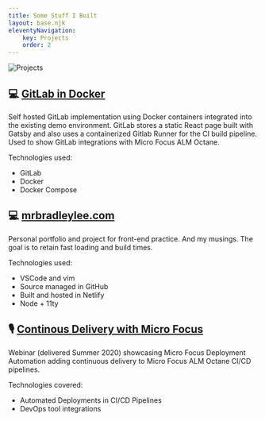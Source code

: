 ```yaml
---
title: Some Stuff I Built
layout: base.njk
eleventyNavigation:
    key: Projects
    order: 2
---
```


![Projects](/resources/img/projects.svg)

## 💻 <a href="https://github.com/bleemf/nimbus_gitlab" target="_blank">GitLab in Docker</a>

Self hosted GitLab implementation using Docker containers integrated into the existing demo environment. GitLab stores a static React page built with Gatsby and also uses a containerized Gitlab Runner for the CI build pipeline. Used to show GitLab integrations with Micro Focus ALM Octane.

Technologies used:

-   GitLab
-   Docker
-   Docker Compose

## 💻 [mrbradleylee.com](/)

Personal portfolio and project for front-end practice. And my musings. The goal is to retain fast loading and build times.

Technologies used:

-   VSCode and vim
-   Source managed in GitHub
-   Built and hosted in Netlify
-   Node + 11ty

## 🎙 <a href="https://www.brighttalk.com/webcast/8653/424227/enable-continuous-delivery-with-micro-focus-deployment-automation-and-alm-octane" target="_blank">Continous Delivery with Micro Focus</a>

Webinar (delivered Summer 2020) showcasing Micro Focus Deployment Automation adding continuous
delivery to Micro Focus ALM Octane CI/CD pipelines.

Technologies covered:

-   Automated Deployments in CI/CD Pipelines
-   DevOps tool integrations
